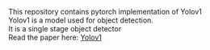 This repository contains pytorch implementation of Yolov1
<br>Yolov1 is a model used for object detection. 
<br>It is a single stage object detector
<br>Read the paper here: [Yolov1](https://arxiv.org/pdf/1506.02640v1)

